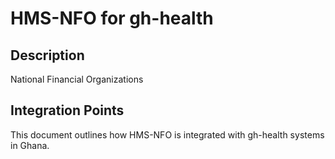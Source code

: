 # HMS-NFO for gh-health

## Description

National Financial Organizations

## Integration Points

This document outlines how HMS-NFO is integrated with gh-health systems in Ghana.

